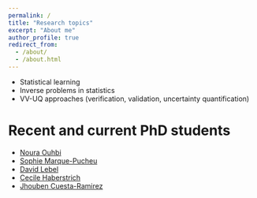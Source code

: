 ```yaml
---
permalink: /
title: "Research topics"
excerpt: "About me"
author_profile: true
redirect_from: 
  - /about/
  - /about.html
---
```

* Statistical learning
* Inverse problems in statistics
* VV-UQ approaches (verification, validation, uncertainty quantification)

Recent and current PhD students
======
* [Noura Ouhbi](http://www.theses.fr/2017PESC1164) 
* [Sophie Marque-Pucheu](http://www.theses.fr/s180889) 
* [David Lebel](http://www.theses.fr/s143757)
* [Cecile Haberstrich](https://www.linkedin.com/in/cecile-haberstich-36a01798)
* [Jhouben Cuesta-Ramirez](https://www.linkedin.com/in/jhouben-janyk-cuesta-ramirez-400881113)
